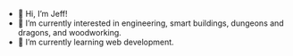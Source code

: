 - 👋 Hi, I’m Jeff!
- 👀 I’m currently interested in engineering, smart buildings, dungeons and dragons, and woodworking.
- 🌱 I’m currently learning web development.

<!---
jkflorek/jkflorek is a ✨ special ✨ repository because its `README.md` (this file) appears on your GitHub profile.
You can click the Preview link to take a look at your changes.
--->
